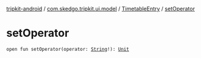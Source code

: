 [tripkit-android](../../index.md) / [com.skedgo.tripkit.ui.model](../index.md) / [TimetableEntry](index.md) / [setOperator](./set-operator.md)

# setOperator

`open fun setOperator(operator: `[`String`](https://kotlinlang.org/api/latest/jvm/stdlib/kotlin/-string/index.html)`!): `[`Unit`](https://kotlinlang.org/api/latest/jvm/stdlib/kotlin/-unit/index.html)